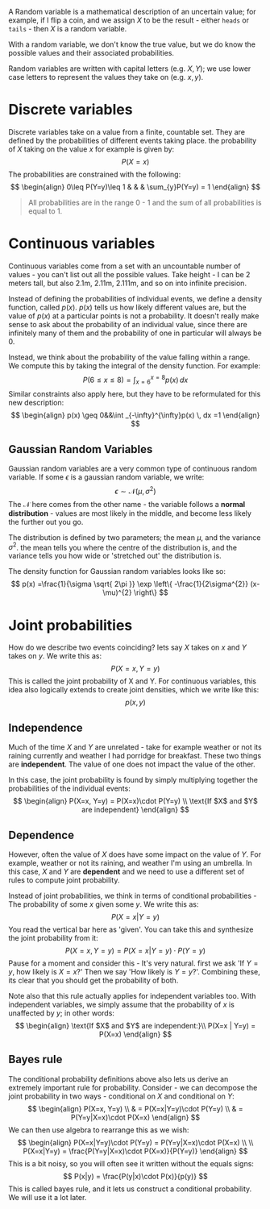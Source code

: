 A Random variable is a mathematical description of an uncertain value; for example, if I flip a coin, and we assign $X$ to be the result - either `heads` or `tails` - then $X$ is a random variable.

With a random variable, we don't know the true value, but we do know the possible values and their associated probabilities.

Random variables are written with capital letters (e.g. $X, Y$); we use lower case letters to represent the values they take on (e.g. $x, y$).


# Discrete variables

Discrete variables take on a value from a finite, countable set. They are defined by the probabilities of different events taking place.
the probability of $X$ taking on the value $x$ for example is given by:
$$
P(X=x)
$$
The probabilities are constrained with the following:
$$
\begin{align}
0\leq P(Y=y)\leq 1 & & & \sum_{y}P(Y=y) = 1
\end{align}
$$
> All probabilities are in the range 0 - 1 and the sum of all probabilities is equal to 1.

# Continuous variables
Continuous variables come from a set with an uncountable number of values - you can't list out all the possible values. Take height - I can be 2 meters tall, but also 2.1m, 2.11m, 2.111m, and so on into infinite precision.

Instead of defining the probabilities of individual events, we define a density function, called $p(x)$. $p(x)$ tells us how likely different values are, but the value of $p(x)$ at a particular points is not a probability. It doesn't really make sense to ask about the probability of an individual value, since there are infinitely many of them and the probability of one in particular will always be 0.

Instead, we think about the probability of the value falling within a range. We compute this by taking the integral of the density function. For example:
$$
P(6\leq x\leq 8) = \int _{x=6}^{x=8} p(x)\, dx 
$$
Similar constraints also apply here, but they have to be reformulated for this new description: 
$$
\begin{align}
p(x) \geq 0&&\int _{-\infty}^{\infty}p(x) \, dx =1
\end{align}
$$

## Gaussian Random Variables
Gaussian random variables are a very common type of continuous random variable. If some $\epsilon$ is a gaussian random variable, we write:
$$
\epsilon \sim \mathcal{N}(\mu, \sigma^{2})
$$
The $\mathcal{N}$ here comes from the other name - the variable follows a **normal distribution** - values are most likely in the middle, and become less likely the further out you go.

The distribution is defined by two parameters; the mean $\mu$, and the variance $\sigma^{2}$. the mean tells you where the centre of the distribution is, and the variance tells you how  wide or 'stretched out' the distribution is.

The density function for Gaussian random variables looks like so:
$$
p(x) =\frac{1}{\sigma \sqrt{ 2\pi }} \exp \left\{ -\frac{1}{2\sigma^{2}} (x-\mu)^{2} \right\}
$$

# Joint probabilities

How do we describe two events coinciding? lets say $X$ takes on $x$ and $Y$ takes on $y$. We write this as:
$$
P(X=x, Y=y)
$$
This is called the joint probability of X and Y. For continuous variables, this idea also logically extends to create joint densities, which we write like this:
$$
p(x, y)
$$
## Independence
Much of the time $X$ and $Y$ are unrelated - take for example weather or not its raining currently and weather I had porridge for breakfast. These two things are **independent**. The value of one does not impact the value of the other.

In this case, the joint probability is found by simply multiplying together the probabilities of the individual events:
$$
\begin{align}
P(X=x, Y=y) = P(X=x)\cdot P(Y=y) \\
\text{If $X$ and $Y$ are independent}
\end{align}
$$

## Dependence
However, often the value of $X$ does have some impact on the value of $Y$. For example, weather or not its raining, and weather I'm using an umbrella. In this case, $X$ and $Y$ are **dependent** and we need to use a different set of rules to compute joint probability.

Instead of joint probabilities, we think in terms of conditional probabilities - The probability of some $x$ given some $y$. We write this as:
$$
P(X=x | Y=y)
$$
You read the vertical bar here as 'given'. You can take this and synthesize the joint probability from it:
$$
P(X=x, Y=y) = P(X=x|Y=y)\cdot P(Y=y)
$$
Pause for a moment and consider this - It's very natural. first we ask 'If $Y=y$, how likely is $X=x$?' Then we say 'How likely is $Y=y$?'. Combining these, its clear that you should get the probability of both.

Note also that this rule actually applies for independent variables too. With independent variables, we simply assume that the probability of $x$ is unaffected by $y$; in other words:
$$
\begin{align}
\text{If $X$ and $Y$ are independent:}\\
P(X=x | Y=y) = P(X=x)
\end{align}
$$

## Bayes rule
The conditional probability definitions above also lets us derive an extremely important rule for probability. Consider - we can decompose the joint probability in two ways - conditional on $X$ and conditional on $Y$:
$$
\begin{align}
P(X=x, Y=y)  \\
 & = P(X=x|Y=y)\cdot P(Y=y) \\
 & = P(Y=y|X=x)\cdot P(X=x)
\end{align}
$$
We can then use algebra to rearrange this as we wish:
$$
\begin{align}
P(X=x|Y=y)\cdot P(Y=y)  = P(Y=y|X=x)\cdot P(X=x) \\ \\
P(X=x|Y=y)  = \frac{P(Y=y|X=x)\cdot P(X=x)}{P(Y=y)}
\end{align}
$$
This is a bit noisy, so you will often see it written without the equals signs:
$$
P(x|y) = \frac{P(y|x)\cdot P(x)}{p(y)}
$$
This is called bayes rule, and it lets us construct a conditional probability. We will use it a lot later.